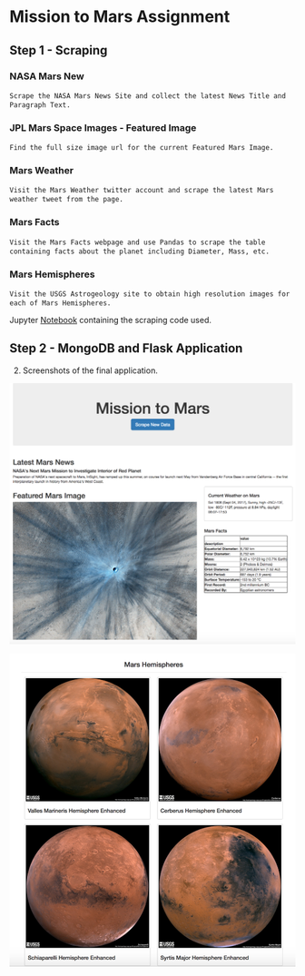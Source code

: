 # Mission to Mars Assignment

## Step 1 - Scraping

### NASA Mars New
    
	Scrape the NASA Mars News Site and collect the latest News Title and Paragraph Text.

### JPL Mars Space Images - Featured Image

    Find the full size image url for the current Featured Mars Image.

### Mars Weather

    Visit the Mars Weather twitter account and scrape the latest Mars weather tweet from the page.
		
### Mars Facts

    Visit the Mars Facts webpage and use Pandas to scrape the table containing facts about the planet including Diameter, Mass, etc.

### Mars Hemispheres
	
	Visit the USGS Astrogeology site to obtain high resolution images for each of Mars Hemispheres.
	
Jupyter [Notebook](../Notebook) containing the scraping code used.


## Step 2 - MongoDB and Flask Application

2. Screenshots of the final application.

  ![part1](Images/part1.png)
  
  ![part2](Images/part2.png)